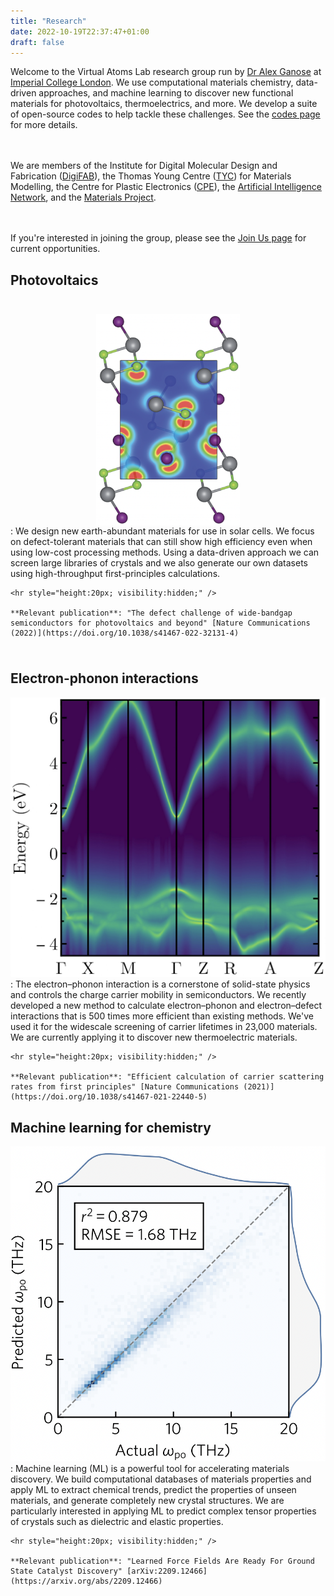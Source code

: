 ```yaml
---
title: "Research"
date: 2022-10-19T22:37:47+01:00
draft: false
---
```


Welcome to the Virtual Atoms Lab research group run by [Dr Alex Ganose](/team) at
[Imperial College London](https://www.imperial.ac.uk).
We use computational materials chemistry, data-driven approaches, and machine learning to discover new
functional materials for photovoltaics, thermoelectrics, and more.
We develop a suite of open-source codes to help tackle these challenges. See the [codes page](http://localhost:1313/codes/)
for more details.

<hr style="height:20px; visibility:hidden;" />

We are members of the Institute for Digital Molecular Design and Fabrication ([DigiFAB][digifab]), the Thomas Young Centre ([TYC][tyc]) for Materials Modelling, the Centre for Plastic Electronics ([CPE][cpe]), the [Artificial Intelligence Network][ainet], and the [Materials Project](https://materialsproject.org).

<hr style="height:20px; visibility:hidden;" />

If you're interested in joining the group, please see the [Join Us page](/join) for current opportunities.

<div class="research-container">


## Photovoltaics
<hr style="height:10px; visibility:hidden;" />

<span class="research"><img src="../research_pv.png" style="width:230px; display: block; margin-left: auto; margin-right: auto;"></span>
:   We design new earth-abundant materials for use in solar cells.
    We focus on defect-tolerant materials that can still show high efficiency even
    when using low-cost processing methods.
    Using a data-driven approach we can screen large libraries of crystals and we also
    generate our own datasets using high-throughput first-principles calculations.

    <hr style="height:20px; visibility:hidden;" />

    **Relevant publication**: "The defect challenge of wide-bandgap semiconductors for photovoltaics and beyond" [Nature Communications (2022)](https://doi.org/10.1038/s41467-022-32131-4)

<hr style="height:10px; visibility:hidden;" />

## Electron-phonon interactions

<span class="research"><img src="../research_elph.jpg"></span>
:   The electron–phonon interaction is a cornerstone of solid-state physics and
    controls the charge carrier mobility in semiconductors.
    We recently developed a new method to calculate electron–phonon and electron–defect
    interactions that is 500 times more efficient than existing methods.
    We've used it for the widescale screening of carrier lifetimes in 23,000 materials.
    We are currently applying it to discover new thermoelectric materials.

    <hr style="height:20px; visibility:hidden;" />

    **Relevant publication**: "Efficient calculation of carrier scattering rates from first principles" [Nature Communications (2021)](https://doi.org/10.1038/s41467-021-22440-5)


## Machine learning for chemistry

<span class="research"><img src="../research_ml.png"></span>
:   Machine learning (ML) is a powerful tool for accelerating materials discovery.
    We build computational databases of materials properties and apply
    ML to extract chemical trends, predict the properties of
    unseen materials, and generate completely new crystal structures.
    We are particularly interested in applying ML to predict complex
    tensor properties of crystals such as dielectric and elastic properties.

    <hr style="height:20px; visibility:hidden;" />

    **Relevant publication**: "Learned Force Fields Are Ready For Ground State Catalyst Discovery" [arXiv:2209.12466](https://arxiv.org/abs/2209.12466)

</div>


[digifab]: https://www.imperial.ac.uk/a-z-research/digital-molecular-design-and-fabrication/
[tyc]: https://thomasyoungcentre.org
[cpe]: https://www.imperial.ac.uk/a-z-research/processable-electronics/plastic-electronics-cdt/
[ainet]: https://www.imperial.ac.uk/artificial-intelligence

